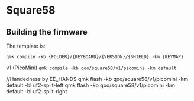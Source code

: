 # Square58

## Building the firmware

The template is:

```shell
qmk compile -kb {FOLDER}/{KEYBOARD}/{VERSION}/{SHIELD} -km {KEYMAP}
```

v1 (PicoMini)
`qmk compile -kb qoo/square58/v1/picomini -km default`

//Handedness by EE_HANDS
qmk flash -kb qoo/square58/v1/picomini -km default -bl uf2-split-left
qmk flash -kb qoo/square58/v1/picomini -km default -bl uf2-split-right
